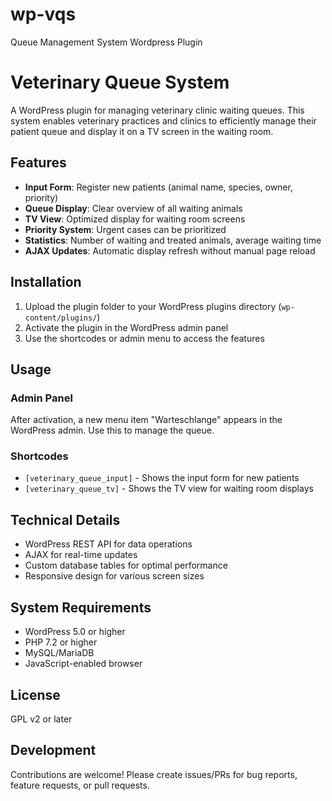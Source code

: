 # wp-vqs
Queue Management System Wordpress Plugin

# Veterinary Queue System

A WordPress plugin for managing veterinary clinic waiting queues. This system enables veterinary practices and clinics to efficiently manage their patient queue and display it on a TV screen in the waiting room.

## Features

- **Input Form**: Register new patients (animal name, species, owner, priority)
- **Queue Display**: Clear overview of all waiting animals
- **TV View**: Optimized display for waiting room screens
- **Priority System**: Urgent cases can be prioritized
- **Statistics**: Number of waiting and treated animals, average waiting time
- **AJAX Updates**: Automatic display refresh without manual page reload

## Installation

1. Upload the plugin folder to your WordPress plugins directory (`wp-content/plugins/`)
2. Activate the plugin in the WordPress admin panel
3. Use the shortcodes or admin menu to access the features

## Usage

### Admin Panel
After activation, a new menu item "Warteschlange" appears in the WordPress admin. Use this to manage the queue.

### Shortcodes
- `[veterinary_queue_input]` - Shows the input form for new patients
- `[veterinary_queue_tv]` - Shows the TV view for waiting room displays

## Technical Details

- WordPress REST API for data operations
- AJAX for real-time updates
- Custom database tables for optimal performance
- Responsive design for various screen sizes

## System Requirements

- WordPress 5.0 or higher
- PHP 7.2 or higher
- MySQL/MariaDB
- JavaScript-enabled browser

## License

GPL v2 or later

## Development

Contributions are welcome! Please create issues/PRs for bug reports, feature requests, or pull requests.
